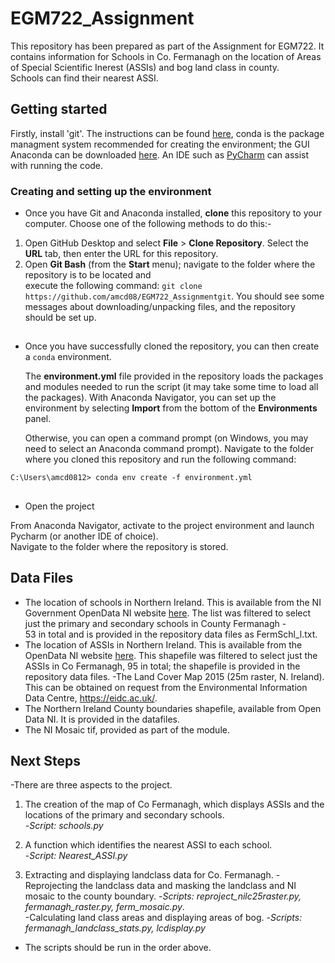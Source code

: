# EGM722_Assignment
This repository has been prepared as part of the Assignment for EGM722.  It contains information for Schools 
in Co. Fermanagh on the location of Areas of Special Scientific Inerest (ASSIs) and bog land class in county.  
Schools can find their nearest ASSI.  

## Getting started

Firstly, install 'git'. The instructions can be found  [here](https://git-scm.com/downloads), conda is the package 
managment system recommended for creating the environment; the GUI Anaconda can be downloaded  [here](https://docs.anaconda.com/anaconda/install/). An IDE such as [PyCharm](https://www.jetbrains.com/pycharm/download/#section=windows) can assist with running the code. 


###  Creating and setting up the environment

-  Once you have Git and Anaconda installed, __clone__ this repository to your computer.  Choose one of the following methods to do this:-

1. Open GitHub Desktop and select __File__ > __Clone Repository__. Select the __URL__ tab, then enter the URL for this 
   repository.
2. Open __Git Bash__ (from the __Start__ menu); navigate to the folder where the repository is to be located and   
   execute the following command: `git clone https://github.com/amcd08/EGM722_Assignmentgit`. You should see some messages
   about downloading/unpacking files, and the repository should be set up.


##  
 
- Once you have successfully cloned the repository, you can then create a `conda` environment.

  The **environment.yml** file provided in the repository loads the packages and modules needed to run the script (it may take some time to load all the packages). With Anaconda Navigator,
  you can set up the environment by selecting __Import__ from the bottom of the __Environments__ panel. 

  Otherwise, you can open a command prompt (on Windows, you may need to select an Anaconda command prompt). Navigate
  to the folder where you cloned this repository and run the following command:

```
C:\Users\amcd0812> conda env create -f environment.yml
```

##  
 
- Open the project

 From Anaconda Navigator, activate to the project environment and launch Pycharm (or another IDE of choice).  
 Navigate to the folder where the repository is stored. 



## Data Files
- The location of schools in Northern Ireland.  This is available from the NI Government OpenData NI website [here](https://www.opendatani.gov.uk/dataset/locate-a-school).  The list was filtered to select just the primary and secondary schools in County Fermanagh -  
 53 in total and is provided in the repository data files as FermSchl_l.txt. 
- The location of ASSIs in Northern Ireland. This  is available from the OpenData NI website [here](https://www.opendatani.gov.uk/dataset?tags=ASSI). This shapefile was filtered to select just the ASSIs in Co Fermanagh, 95 in total; the shapefile is provided in the repository data files. 
 -The Land Cover Map 2015 (25m raster, N. Ireland).  This can be obtained on request from the Environmental Information Data Centre, 
https://eidc.ac.uk/.   
- The Northern Ireland County boundaries shapefile, available from  Open Data NI. It is provided in the datafiles. 
- The NI Mosaic tif, provided as part of the module. 


## Next Steps
  -There are three aspects to the project.  
 1. The creation of the map of Co Fermanagh, which displays ASSIs and the locations of the primary and secondary schools.  
    -*Script: schools.py* 

 2. A function which identifies the nearest ASSI to each school.  
   -*Script: Nearest_ASSI.py* 

 3. Extracting and displaying landclass data for Co. Fermanagh. 
   -Reprojecting the landclass data and masking the landclass and NI mosaic to the county boundary.
   -*Scripts: reproject_nilc25raster.py, fermanagh_raster.py, ferm_mosaic.py*.  
    -Calculating land class areas and displaying areas of bog.
   -*Scripts: fermanagh_landclass_stats.py, lcdisplay.py*


 
- The scripts should be run in the order above.


